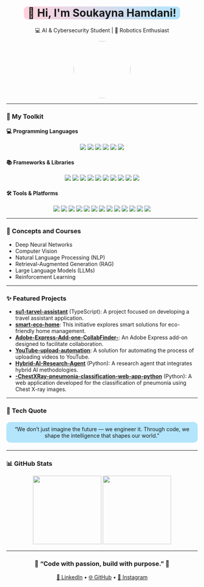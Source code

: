 <!-- 🌸 Elegant & Minimalist GitHub Profile README for Soukayna Hamdani -->

<h1 align="center">
  <span style="background:linear-gradient(90deg,#FFD1DC,#B3E5FC);padding:0 10px;border-radius:10px;">👋 Hi, I'm Soukayna Hamdani!</span>
</h1>

<p align="center">
  💻 AI & Cybersecurity Student | 🤖 Robotics Enthusiast
</p>

<p align="center">
  <img src="https://avatars.githubusercontent.com/u/9919?s=200&v=4" width="150" style="border-radius:50%" />
</p>

---

### 🚀 My Toolkit

#### 💻 Programming Languages
<p align="center">
  <img src="https://img.shields.io/badge/Python-FFD1DC?style=for-the-badge&logo=python&logoColor=black" />
  <img src="https://img.shields.io/badge/C-B3E5FC?style=for-the-badge&logo=c&logoColor=black" />
  <img src="https://img.shields.io/badge/C++-FFD1DC?style=for-the-badge&logo=c%2B%2B&logoColor=black" />
  <img src="https://img.shields.io/badge/JavaScript-B3E5FC?style=for-the-badge&logo=javascript&logoColor=black" />
  <img src="https://img.shields.io/badge/TypeScript-FFD1DC?style=for-the-badge&logo=typescript&logoColor=black" />
  <img src="https://img.shields.io/badge/SQL-B3E5FC?style=for-the-badge&logo=postgresql&logoColor=black" />
</p>

#### 📚 Frameworks & Libraries
<p align="center">
  <img src="https://img.shields.io/badge/PyTorch-FFD1DC?style=for-the-badge&logo=pytorch&logoColor=black" />
  <img src="https://img.shields.io/badge/TensorFlow-B3E5FC?style=for-the-badge&logo=tensorflow&logoColor=black" />
  <img src="https://img.shields.io/badge/Keras-FFD1DC?style=for-the-badge&logo=keras&logoColor=black" />
  <img src="https://img.shields.io/badge/scikit--learn-B3E5FC?style=for-the-badge&logo=scikit-learn&logoColor=black" />
  <img src="https://img.shields.io/badge/NumPy-FFD1DC?style=for-the-badge&logo=numpy&logoColor=black" />
  <img src="https://img.shields.io/badge/pandas-B3E5FC?style=for-the-badge&logo=pandas&logoColor=black" />
  <img src="https://img.shields.io/badge/React-FFD1DC?style=for-the-badge&logo=react&logoColor=black" />
  <img src="https://img.shields.io/badge/FastAPI-B3E5FC?style=for-the-badge&logo=fastapi&logoColor=black" />
  <img src="https://img.shields.io/badge/Tailwind CSS-FFD1DC?style=for-the-badge&logo=tailwindcss&logoColor=black" />
  <img src="https://img.shields.io/badge/shadcn-ui-B3E5FC?style=for-the-badge&logo=shadcn-ui&logoColor=black" />
</p>

#### 🛠️ Tools & Platforms
<p align="center">
  <img src="https://img.shields.io/badge/Git-FFD1DC?style=for-the-badge&logo=git&logoColor=black" />
  <img src="https://img.shields.io/badge/GitHub-B3E5FC?style=for-the-badge&logo=github&logoColor=black" />
  <img src="https://img.shields.io/badge/Docker-FFD1DC?style=for-the-badge&logo=docker&logoColor=black" />
  <img src="https://img.shields.io/badge/Kubernetes-B3E5FC?style=for-the-badge&logo=kubernetes&logoColor=black" />
  <img src="https://img.shields.io/badge/PostgreSQL-FFD1DC?style=for-the-badge&logo=postgresql&logoColor=black" />
  <img src="https://img.shields.io/badge/MongoDB-B3E5FC?style=for-the-badge&logo=mongodb&logoColor=black" />
  <img src="https://img.shields.io/badge/AWS-FFD1DC?style=for-the-badge&logo=amazon-aws&logoColor=black" />
  <img src="https://img.shields.io/badge/Firebase-B3E5FC?style=for-the-badge&logo=firebase&logoColor=black" />
  <img src="https://img.shields.io/badge/Supabase-FFD1DC?style=for-the-badge&logo=supabase&logoColor=black" />
  <img src="https://img.shields.io/badge/Streamlit-B3E5FC?style=for-the-badge&logo=streamlit&logoColor=black" />
  <img src="https://img.shields.io/badge/Arduino-FFD1DC?style=for-the-badge&logo=arduino&logoColor=black" />
  <img src="https://img.shields.io/badge/ESP32-B3E5FC?style=for-the-badge&logo=espressif&logoColor=black" />
  <img src="https://img.shields.io/badge/n8n-FFD1DC?style=for-the-badge&logo=n8n&logoColor=black" />
</p>

---

### 🧠 Concepts and Courses
- Deep Neural Networks  
- Computer Vision  
- Natural Language Processing (NLP)  
- Retrieval-Augmented Generation (RAG)  
- Large Language Models (LLMs)  
- Reinforcement Learning  

---

### ✨ Featured Projects
- **[su1-tarvel-assistant](https://github.com/SoukaynaHamdani/su1-tarvel-assistant)** (TypeScript): A project focused on developing a travel assistant application.  
- **[smart-eco-home](https://github.com/SoukaynaHamdani/smart-eco-home)**: This initiative explores smart solutions for eco-friendly home management.  
- **[Adobe-Express-Add-one-CollabFinder-](https://github.com/SoukaynaHamdani/Adobe-Express-Add-one-CollabFinder-)**: An Adobe Express add-on designed to facilitate collaboration.  
- **[YouTube-upload-automation](https://github.com/SoukaynaHamdani/YouTube-upload-automation)**: A solution for automating the process of uploading videos to YouTube.  
- **[Hybrid-AI-Research-Agent](https://github.com/SoukaynaHamdani/Hybrid-AI-Research-Agent)** (Python): A research agent that integrates hybrid AI methodologies.  
- **[-ChestXRay-pneumonia-classification-web-app-python](https://github.com/SoukaynaHamdani/-ChestXRay-pneumonia-classification-web-app-python)** (Python): A web application developed for the classification of pneumonia using Chest X-ray images.  

---

### 💭 Tech Quote
<div align="center" style="background: #B3E5FC; padding: 10px 20px; border-radius: 10px; margin: 20px 0;">
  “We don’t just imagine the future — we engineer it. Through code, we shape the intelligence that shapes our world.”
</div>

---

### 📊 GitHub Stats
<p align="center">
  <img height="180em" src="https://github-readme-stats.vercel.app/api?username=SoukaynaHamdani&show_icons=true&theme=rose_pine" />
  <img height="180em" src="https://github-readme-stats.vercel.app/api/top-langs/?username=SoukaynaHamdani&layout=compact&theme=rose_pine" />
</p>

---

<h3 align="center">🌸 “Code with passion, build with purpose.” 🌸</h3>

<p align="center">
  <a href="https://linkedin.com/in/yourprofile">💼 LinkedIn</a> • 
  <a href="https://github.com/SoukaynaHamdani">🌐 GitHub</a> • 
  <a href="https://instagram.com/yourhandle">📸 Instagram</a>
</p>
